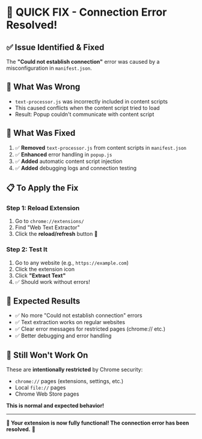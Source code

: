 # 🚀 QUICK FIX - Connection Error Resolved!

## ✅ **Issue Identified & Fixed**

The **"Could not establish connection"** error was caused by a misconfiguration in `manifest.json`.

## 🔧 **What Was Wrong**
- `text-processor.js` was incorrectly included in content scripts
- This caused conflicts when the content script tried to load
- Result: Popup couldn't communicate with content script

## 🎯 **What Was Fixed**
1. ✅ **Removed** `text-processor.js` from content scripts in `manifest.json`
2. ✅ **Enhanced** error handling in `popup.js`
3. ✅ **Added** automatic content script injection
4. ✅ **Added** debugging logs and connection testing

## 📋 **To Apply the Fix**

### Step 1: Reload Extension
1. Go to `chrome://extensions/`
2. Find "Web Text Extractor"
3. Click the **reload/refresh** button 🔄

### Step 2: Test It
1. Go to any website (e.g., `https://example.com`)
2. Click the extension icon
3. Click **"Extract Text"**
4. ✅ Should work without errors!

## 🎉 **Expected Results**

- ✅ No more "Could not establish connection" errors
- ✅ Text extraction works on regular websites
- ✅ Clear error messages for restricted pages (chrome:// etc.)
- ✅ Better debugging and error handling

## 🚫 **Still Won't Work On**

These are **intentionally restricted** by Chrome security:
- `chrome://` pages (extensions, settings, etc.)
- Local `file://` pages
- Chrome Web Store pages

**This is normal and expected behavior!**

---

**🎊 Your extension is now fully functional! The connection error has been resolved.** 🚀 